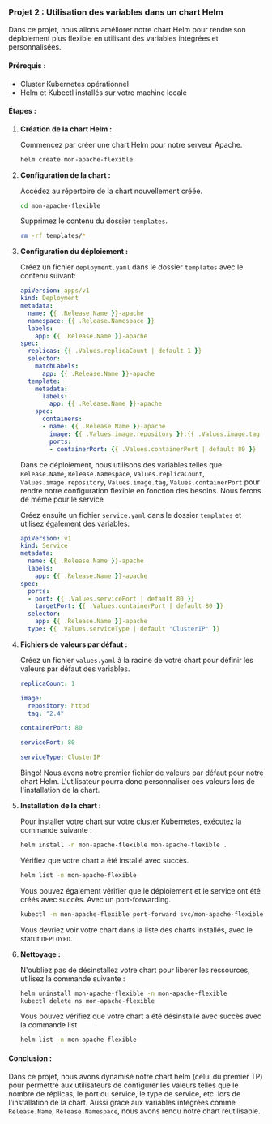 ### Projet 2 : Utilisation des variables dans un chart Helm

Dans ce projet, nous allons améliorer notre chart Helm pour rendre son déploiement plus flexible en utilisant des variables intégrées et personnalisées.

#### Prérequis :
- Cluster Kubernetes opérationnel
- Helm et Kubectl installés sur votre machine locale

#### Étapes :

1. **Création de la chart Helm :**

    Commencez par créer une chart Helm pour notre serveur Apache.

    ```bash
    helm create mon-apache-flexible
    ```

2. **Configuration de la chart :**

    Accédez au répertoire de la chart nouvellement créée.

    ```bash
    cd mon-apache-flexible
    ```

    Supprimez le contenu du dossier `templates`.

    ```bash
    rm -rf templates/*
    ```

3. **Configuration du déploiement :**

    Créez un fichier `deployment.yaml` dans le dossier `templates` avec le contenu suivant:

    ```yaml
    apiVersion: apps/v1
    kind: Deployment
    metadata:
      name: {{ .Release.Name }}-apache
      namespace: {{ .Release.Namespace }}
      labels:
        app: {{ .Release.Name }}-apache
    spec:
      replicas: {{ .Values.replicaCount | default 1 }}
      selector:
        matchLabels:
          app: {{ .Release.Name }}-apache
      template:
        metadata:
          labels:
            app: {{ .Release.Name }}-apache
        spec:
          containers:
          - name: {{ .Release.Name }}-apache
            image: {{ .Values.image.repository }}:{{ .Values.image.tag }}
            ports:
            - containerPort: {{ .Values.containerPort | default 80 }}
    ```

    Dans ce déploiement, nous utilisons des variables telles que `Release.Name`, `Release.Namespace`, `Values.replicaCount`, `Values.image.repository`, `Values.image.tag`, `Values.containerPort` pour rendre notre configuration flexible en fonction des besoins. Nous ferons de même pour le service

    Créez ensuite un fichier `service.yaml` dans le dossier `templates` et utilisez également des variables.

    ```yaml
    apiVersion: v1
    kind: Service
    metadata:
      name: {{ .Release.Name }}-apache
      labels:
        app: {{ .Release.Name }}-apache
    spec:
      ports:
      - port: {{ .Values.servicePort | default 80 }}
        targetPort: {{ .Values.containerPort | default 80 }}
      selector:
        app: {{ .Release.Name }}-apache
      type: {{ .Values.serviceType | default "ClusterIP" }}
    ```

4. **Fichiers de valeurs par défaut :**

    Créez un fichier `values.yaml` à la racine de votre chart pour définir les valeurs par défaut des variables.

    ```yaml
    replicaCount: 1

    image:
      repository: httpd
      tag: "2.4"

    containerPort: 80

    servicePort: 80

    serviceType: ClusterIP
    ```

    Bingo! Nous avons notre premier fichier de valeurs par défaut pour notre chart Helm. L'utilisateur pourra donc personnaliser ces valeurs lors de l'installation de la chart.

5. **Installation de la chart :**

    Pour installer votre chart sur votre cluster Kubernetes, exécutez la commande suivante :

    ```bash
    helm install -n mon-apache-flexible mon-apache-flexible .
    ```

    Vérifiez que votre chart a été installé avec succès.

    ```bash
    helm list -n mon-apache-flexible
    ```

    Vous pouvez également vérifier que le déploiement et le service ont été créés avec succès. Avec un port-forwarding.

    ```bash
    kubectl -n mon-apache-flexible port-forward svc/mon-apache-flexible-apache 8080:80
    ```

    Vous devriez voir votre chart dans la liste des charts installés, avec le statut `DEPLOYED`.

6. **Nettoyage :**

    N'oubliez pas de désinstallez votre chart pour liberer les ressources, utilisez la commande suivante :

    ```bash
    helm uninstall mon-apache-flexible -n mon-apache-flexible
    kubectl delete ns mon-apache-flexible
    ```

    Vous pouvez vérifiez que votre chart a été désinstallé avec succès avec la commande list

    ```bash
    helm list -n mon-apache-flexible
    ```

#### Conclusion :

Dans ce projet, nous avons dynamisé notre chart helm (celui du premier TP) pour permettre aux utilisateurs de configurer les valeurs telles que le nombre de réplicas, le port du service, le type de service, etc. lors de l'installation de la chart. Aussi grace aux variables intégrées comme `Release.Name`, `Release.Namespace`, nous avons rendu notre chart réutilisable.